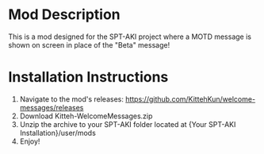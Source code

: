 # Mod Description
This is a mod designed for the SPT-AKI project where a MOTD message is shown on screen in place of the "Beta" message!

# Installation Instructions
1. Navigate to the mod's releases: https://github.com/KittehKun/welcome-messages/releases
2. Download Kitteh-WelcomeMessages.zip
3. Unzip the archive to your SPT-AKI folder located at {Your SPT-AKI Installation}/user/mods
4. Enjoy!
